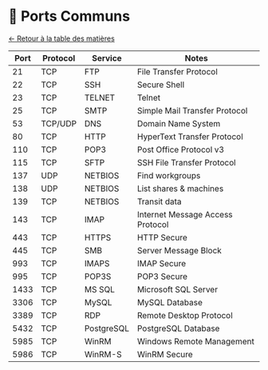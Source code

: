 # 🚪 Ports Communs

[← Retour à la table des matières](../README.md)

| Port | Protocol | Service | Notes |
|------|----------|---------|-------|
| 21 | TCP | FTP | File Transfer Protocol |
| 22 | TCP | SSH | Secure Shell |
| 23 | TCP | TELNET | Telnet |
| 25 | TCP | SMTP | Simple Mail Transfer Protocol |
| 53 | TCP/UDP | DNS | Domain Name System |
| 80 | TCP | HTTP | HyperText Transfer Protocol |
| 110 | TCP | POP3 | Post Office Protocol v3 |
| 115 | TCP | SFTP | SSH File Transfer Protocol |
| 137 | UDP | NETBIOS | Find workgroups |
| 138 | UDP | NETBIOS | List shares & machines |
| 139 | TCP | NETBIOS | Transit data |
| 143 | TCP | IMAP | Internet Message Access Protocol |
| 443 | TCP | HTTPS | HTTP Secure |
| 445 | TCP | SMB | Server Message Block |
| 993 | TCP | IMAPS | IMAP Secure |
| 995 | TCP | POP3S | POP3 Secure |
| 1433 | TCP | MS SQL | Microsoft SQL Server |
| 3306 | TCP | MySQL | MySQL Database |
| 3389 | TCP | RDP | Remote Desktop Protocol |
| 5432 | TCP | PostgreSQL | PostgreSQL Database |
| 5985 | TCP | WinRM | Windows Remote Management |
| 5986 | TCP | WinRM-S | WinRM Secure |